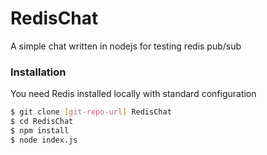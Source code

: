RedisChat
=========

A simple chat written in nodejs for testing redis pub/sub

### Installation

You need Redis installed locally with standard configuration

```sh
$ git clone [git-repo-url] RedisChat
$ cd RedisChat
$ npm install
$ node index.js
```
